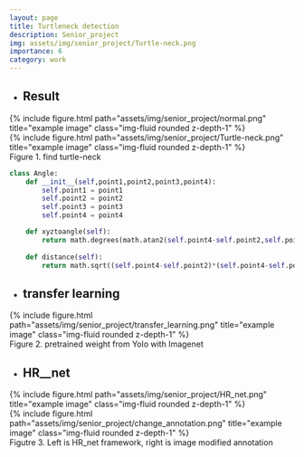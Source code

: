 ```yaml
---
layout: page
title: Turtleneck detection
description: Senior_project
img: assets/img/senior_project/Turtle-neck.png
importance: 6
category: work
---
```

* ## Result

<div class="row">
    <div class="col-sm mt-3 mt-md-0">
        {% include figure.html path="assets/img/senior_project/normal.png" title="example image" class="img-fluid rounded z-depth-1" %}
    </div>
    <div class="col-sm mt-3 mt-md-0">
        {% include figure.html path="assets/img/senior_project/Turtle-neck.png" title="example image" class="img-fluid rounded z-depth-1" %}
    </div>
</div>
<div class="caption">
    Figure 1. find turtle-neck
</div>

```python
class Angle:
    def __init__(self,point1,point2,point3,point4):
        self.point1 = point1
        self.point2 = point2 
        self.point3 = point3 
        self.point4 = point4

    def xyztoangle(self):
        return math.degrees(math.atan2(self.point4-self.point2,self.point3-self.point1))    
    
    def distance(self):
        return math.sqrt((self.point4-self.point2)*(self.point4-self.point2)+(self.point3-self.point1)*(self.point3-self.point1))
```


* ## transfer learning

<div class="row">
    <div class="col-sm mt-3 mt-md-0">
        {% include figure.html path="assets/img/senior_project/transfer_learning.png" title="example image" class="img-fluid rounded z-depth-1" %}
    </div>
</div>
<div class="caption">
    Figure 2. pretrained weight from Yolo with Imagenet
</div>


* ## HR__net

<div class="row">
    <div class="col-sm mt-3 mt-md-0">
        {% include figure.html path="assets/img/senior_project/HR_net.png" title="example image" class="img-fluid rounded z-depth-1" %}
    </div>
    <div class="col-sm mt-3 mt-md-0">
        {% include figure.html path="assets/img/senior_project/change_annotation.png" title="example image" class="img-fluid rounded z-depth-1" %}
    </div>
</div>
<div class="caption">
    Figutre 3. Left is HR_net framework, right is image modified annotation 
</div>
